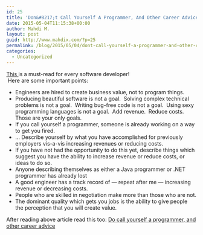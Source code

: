 ```yaml
---
id: 25
title: 'Don&#8217;t Call Yourself A Programmer, And Other Career Advice'
date: 2015-05-04T11:15:38+00:00
author: Mahdi M.
layout: post
guid: http://www.mahdix.com/?p=25
permalink: /blog/2015/05/04/dont-call-yourself-a-programmer-and-other-career-advice/
categories:
  - Uncategorized
---
```

<div dir="ltr">
  <div>
    <a href="http://www.kalzumeus.com/2011/10/28/dont-call-yourself-a-programmer/">This </a>is a must-read for every software developer!
  </div>
  
  <div>
     Here are some important points:
  </div>
  
  <p>
  </p>
  
  <div>
    <ul>
      <li>
        Engineers are hired to create business value, not to program things.
      </li>
      <li>
        Producing beautiful software is not a goal.  Solving complex technical problems is not a goal.  Writing bug-free code is not a goal.  Using sexy programming languages is not a goal.  Add revenue.  Reduce costs.  Those are your only goals.
      </li>
      <li>
        If you call yourself a programmer, someone is already working on a way to get you fired.
      </li>
      <li>
        &#8230; Describe yourself by what you have accomplished for previously employers vis-a-vis increasing revenues or reducing costs.
      </li>
      <li>
        If you have not had the opportunity to do this yet, describe things which suggest you have the ability to increase revenue or reduce costs, or ideas to do so.
      </li>
      <li>
        Anyone describing themselves as either a Java programmer or .NET programmer has already lost
      </li>
      <li>
        A good engineer has a track record of — repeat after me — increasing revenue or decreasing costs.
      </li>
      <li>
        People who are skilled in negotiation make more than those who are not.
      </li>
      <li>
        The dominant quality which gets you jobs is the ability to give people the perception that you will create value.
      </li>
    </ul>
  </div>
  
  <div>
  </div>
  
  <div>
    After reading above article read this too: <a href="http://yosefk.com/blog/do-call-yourself-a-programmer-and-other-career-advice.html">Do call yourself a programmer, and other career advice</a>
  </div>
  
  <div class="gmail_default" style="font-family: tahoma,sans-serif;">
  </div>
</div>
